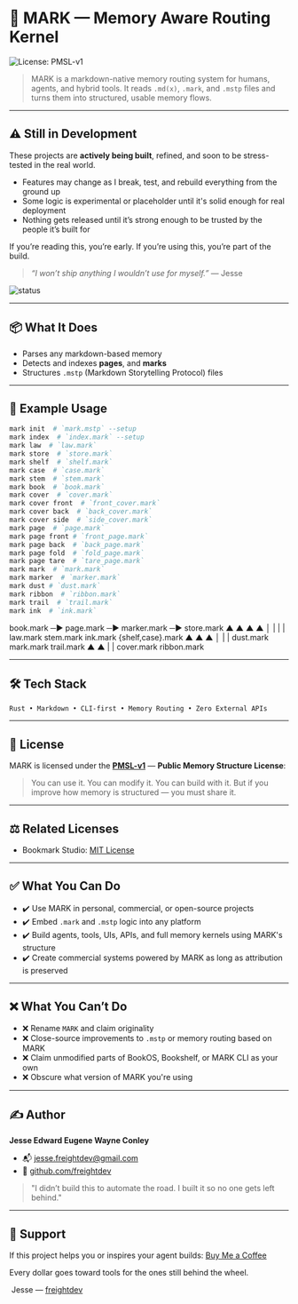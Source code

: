 # 🧠 MARK — Memory Aware Routing Kernel

![License: PMSL-v1](https://img.shields.io/badge/license-PMSL--v1-brightgreen?style=flat-square)

> MARK is a markdown-native memory routing system for humans, agents, and hybrid tools.
> It reads `.md(x)`, `.mark`, and `.mstp` files and turns them into structured, usable memory flows.

---

## ⚠️ Still in Development

These projects are **actively being built**, refined, and soon to be stress-tested in the real world.

* Features may change as I break, test, and rebuild everything from the ground up
* Some logic is experimental or placeholder until it's solid enough for real deployment
* Nothing gets released until it’s strong enough to be trusted by the people it’s built for

If you’re reading this, you’re early.
If you’re using this, you’re part of the build.

> *“I won’t ship anything I wouldn’t use for myself.”* — Jesse

![status](https://img.shields.io/badge/status-in%20development-orange?style=flat-square)

---

## 📦 What It Does

* Parses any markdown-based memory
* Detects and indexes **pages**, and **marks**
* Structures `.mstp` (Markdown Storytelling Protocol) files

---

## 🤪 Example Usage

```bash
mark init  # `mark.mstp` --setup
mark index  # `index.mark` --setup
mark law  # `law.mark`
mark store  # `store.mark`
mark shelf  # `shelf.mark`
mark case  # `case.mark`
mark stem  # `stem.mark`
mark book  # `book.mark`
mark cover  # `cover.mark`
mark cover front  # `front_cover.mark`
mark cover back  # `back_cover.mark`
mark cover side  # `side_cover.mark`
mark page  # `page.mark`
mark page front # `front_page.mark`
mark page back  # `back_page.mark`
mark page fold  # `fold_page.mark`
mark page tare  # `tare_page.mark`
mark mark  # `mark.mark` 
mark marker  # `marker.mark` 
mark dust # `dust.mark`
mark ribbon  # `ribbon.mark`
mark trail  # `trail.mark`
mark ink  # `ink.mark`
```

book.mark ─▶ page.mark ─▶ marker.mark ─▶ store.mark 
    ▲            ▲             ▲              ▲
    │            |             |              |
 law.mark    stem.mark      ink.mark    {shelf,case}.mark
    ▲            ▲             ▲
    │            |             |
dust.mark    mark.mark     trail.mark
    ▲            ▲
    |            |
cover.mark  ribbon.mark
                             
---

## 🛠️ Tech Stack

```
Rust • Markdown • CLI-first • Memory Routing • Zero External APIs
```

---

## 📿 License

MARK is licensed under the [**PMSL-v1**](./PMSL-v1.md) — **Public Memory Structure License**:

> You can use it. You can modify it. You can build with it.
> But if you improve how memory is structured — you must share it.

---

## ⚖️ Related Licenses

* Bookmark Studio: [MIT License](https://opensource.org/licenses/MIT)

---

## ✅ What You Can Do

* ✔️ Use MARK in personal, commercial, or open-source projects
* ✔️ Embed `.mark` and `.mstp` logic into any platform
* ✔️ Build agents, tools, UIs, APIs, and full memory kernels using MARK's structure
* ✔️ Create commercial systems powered by MARK as long as attribution is preserved

---

## ❌ What You Can’t Do

* ❌ Rename `MARK` and claim originality
* ❌ Close-source improvements to `.mstp` or memory routing based on MARK
* ❌ Claim unmodified parts of BookOS, Bookshelf, or MARK CLI as your own
* ❌ Obscure what version of MARK you're using

---

## ✍️ Author

**Jesse Edward Eugene Wayne Conley**

* 📬 [jesse.freightdev@gmail.com](mailto:jesse.freightdev@gmail.com)
* 🔗 [github.com/freightdev](https://github.com/freightdev)

> "I didn’t build this to automate the road. I built it so no one gets left behind."

---

## 💛 Support

If this project helps you or inspires your agent builds:
[Buy Me a Coffee](https://coff.ee/freightdev)

Every dollar goes toward tools for the ones still behind the wheel.

️ Jesse — [freightdev](https://github.com/freightdev)
